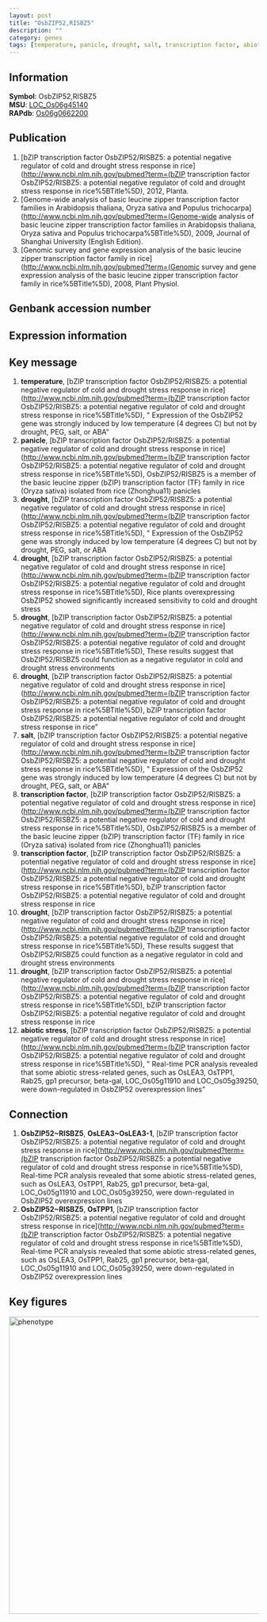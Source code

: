 ```yaml
---
layout: post
title: "OsbZIP52,RISBZ5"
description: ""
category: genes
tags: [temperature, panicle, drought, salt, transcription factor, abiotic stress, Gene]
---
```


## Information
__Symbol__: OsbZIP52,RISBZ5  
__MSU__: [LOC_Os06g45140](http://rice.plantbiology.msu.edu/cgi-bin/ORF_infopage.cgi?orf=LOC_Os06g45140)  
__RAPdb__: [Os06g0662200](http://rapdb.dna.affrc.go.jp/viewer/gbrowse_details/irgsp1?name=Os06g0662200)  

## Publication
1. [bZIP transcription factor OsbZIP52/RISBZ5: a potential negative regulator of cold and drought stress response in rice](http://www.ncbi.nlm.nih.gov/pubmed?term=(bZIP transcription factor OsbZIP52/RISBZ5: a potential negative regulator of cold and drought stress response in rice%5BTitle%5D), 2012, Planta.
2. [Genome-wide analysis of basic leucine zipper transcription factor families in Arabidopsis thaliana, Oryza sativa and Populus trichocarpa](http://www.ncbi.nlm.nih.gov/pubmed?term=(Genome-wide analysis of basic leucine zipper transcription factor families in Arabidopsis thaliana, Oryza sativa and Populus trichocarpa%5BTitle%5D), 2009, Journal of Shanghai University (English Edition).
3. [Genomic survey and gene expression analysis of the basic leucine zipper transcription factor family in rice](http://www.ncbi.nlm.nih.gov/pubmed?term=(Genomic survey and gene expression analysis of the basic leucine zipper transcription factor family in rice%5BTitle%5D), 2008, Plant Physiol.

## Genbank accession number

## Expression information

## Key message
1. __temperature__, [bZIP transcription factor OsbZIP52/RISBZ5: a potential negative regulator of cold and drought stress response in rice](http://www.ncbi.nlm.nih.gov/pubmed?term=(bZIP transcription factor OsbZIP52/RISBZ5: a potential negative regulator of cold and drought stress response in rice%5BTitle%5D), " Expression of the OsbZIP52 gene was strongly induced by low temperature (4 degrees C) but not by drought, PEG, salt, or ABA"
2. __panicle__, [bZIP transcription factor OsbZIP52/RISBZ5: a potential negative regulator of cold and drought stress response in rice](http://www.ncbi.nlm.nih.gov/pubmed?term=(bZIP transcription factor OsbZIP52/RISBZ5: a potential negative regulator of cold and drought stress response in rice%5BTitle%5D), OsbZIP52/RISBZ5 is a member of the basic leucine zipper (bZIP) transcription factor (TF) family in rice (Oryza sativa) isolated from rice (Zhonghua11) panicles
3. __drought__, [bZIP transcription factor OsbZIP52/RISBZ5: a potential negative regulator of cold and drought stress response in rice](http://www.ncbi.nlm.nih.gov/pubmed?term=(bZIP transcription factor OsbZIP52/RISBZ5: a potential negative regulator of cold and drought stress response in rice%5BTitle%5D), " Expression of the OsbZIP52 gene was strongly induced by low temperature (4 degrees C) but not by drought, PEG, salt, or ABA
4. __drought__, [bZIP transcription factor OsbZIP52/RISBZ5: a potential negative regulator of cold and drought stress response in rice](http://www.ncbi.nlm.nih.gov/pubmed?term=(bZIP transcription factor OsbZIP52/RISBZ5: a potential negative regulator of cold and drought stress response in rice%5BTitle%5D),  Rice plants overexpressing OsbZIP52 showed significantly increased sensitivity to cold and drought stress
5. __drought__, [bZIP transcription factor OsbZIP52/RISBZ5: a potential negative regulator of cold and drought stress response in rice](http://www.ncbi.nlm.nih.gov/pubmed?term=(bZIP transcription factor OsbZIP52/RISBZ5: a potential negative regulator of cold and drought stress response in rice%5BTitle%5D),  These results suggest that OsbZIP52/RISBZ5 could function as a negative regulator in cold and drought stress environments
6. __drought__, [bZIP transcription factor OsbZIP52/RISBZ5: a potential negative regulator of cold and drought stress response in rice](http://www.ncbi.nlm.nih.gov/pubmed?term=(bZIP transcription factor OsbZIP52/RISBZ5: a potential negative regulator of cold and drought stress response in rice%5BTitle%5D), bZIP transcription factor OsbZIP52/RISBZ5: a potential negative regulator of cold and drought stress response in rice"
7. __salt__, [bZIP transcription factor OsbZIP52/RISBZ5: a potential negative regulator of cold and drought stress response in rice](http://www.ncbi.nlm.nih.gov/pubmed?term=(bZIP transcription factor OsbZIP52/RISBZ5: a potential negative regulator of cold and drought stress response in rice%5BTitle%5D), " Expression of the OsbZIP52 gene was strongly induced by low temperature (4 degrees C) but not by drought, PEG, salt, or ABA"
8. __transcription factor__, [bZIP transcription factor OsbZIP52/RISBZ5: a potential negative regulator of cold and drought stress response in rice](http://www.ncbi.nlm.nih.gov/pubmed?term=(bZIP transcription factor OsbZIP52/RISBZ5: a potential negative regulator of cold and drought stress response in rice%5BTitle%5D), OsbZIP52/RISBZ5 is a member of the basic leucine zipper (bZIP) transcription factor (TF) family in rice (Oryza sativa) isolated from rice (Zhonghua11) panicles
9. __transcription factor__, [bZIP transcription factor OsbZIP52/RISBZ5: a potential negative regulator of cold and drought stress response in rice](http://www.ncbi.nlm.nih.gov/pubmed?term=(bZIP transcription factor OsbZIP52/RISBZ5: a potential negative regulator of cold and drought stress response in rice%5BTitle%5D), bZIP transcription factor OsbZIP52/RISBZ5: a potential negative regulator of cold and drought stress response in rice
10. __drought__, [bZIP transcription factor OsbZIP52/RISBZ5: a potential negative regulator of cold and drought stress response in rice](http://www.ncbi.nlm.nih.gov/pubmed?term=(bZIP transcription factor OsbZIP52/RISBZ5: a potential negative regulator of cold and drought stress response in rice%5BTitle%5D),  These results suggest that OsbZIP52/RISBZ5 could function as a negative regulator in cold and drought stress environments
11. __drought__, [bZIP transcription factor OsbZIP52/RISBZ5: a potential negative regulator of cold and drought stress response in rice](http://www.ncbi.nlm.nih.gov/pubmed?term=(bZIP transcription factor OsbZIP52/RISBZ5: a potential negative regulator of cold and drought stress response in rice%5BTitle%5D), bZIP transcription factor OsbZIP52/RISBZ5: a potential negative regulator of cold and drought stress response in rice
12. __abiotic stress__, [bZIP transcription factor OsbZIP52/RISBZ5: a potential negative regulator of cold and drought stress response in rice](http://www.ncbi.nlm.nih.gov/pubmed?term=(bZIP transcription factor OsbZIP52/RISBZ5: a potential negative regulator of cold and drought stress response in rice%5BTitle%5D), " Real-time PCR analysis revealed that some abiotic stress-related genes, such as OsLEA3, OsTPP1, Rab25, gp1 precursor, beta-gal, LOC_Os05g11910 and LOC_Os05g39250, were down-regulated in OsbZIP52 overexpression lines"

## Connection
1. __OsbZIP52~RISBZ5__, __OsLEA3~OsLEA3-1__, [bZIP transcription factor OsbZIP52/RISBZ5: a potential negative regulator of cold and drought stress response in rice](http://www.ncbi.nlm.nih.gov/pubmed?term=(bZIP transcription factor OsbZIP52/RISBZ5: a potential negative regulator of cold and drought stress response in rice%5BTitle%5D),  Real-time PCR analysis revealed that some abiotic stress-related genes, such as OsLEA3, OsTPP1, Rab25, gp1 precursor, beta-gal, LOC_Os05g11910 and LOC_Os05g39250, were down-regulated in OsbZIP52 overexpression lines
2. __OsbZIP52~RISBZ5__, __OsTPP1__, [bZIP transcription factor OsbZIP52/RISBZ5: a potential negative regulator of cold and drought stress response in rice](http://www.ncbi.nlm.nih.gov/pubmed?term=(bZIP transcription factor OsbZIP52/RISBZ5: a potential negative regulator of cold and drought stress response in rice%5BTitle%5D),  Real-time PCR analysis revealed that some abiotic stress-related genes, such as OsLEA3, OsTPP1, Rab25, gp1 precursor, beta-gal, LOC_Os05g11910 and LOC_Os05g39250, were down-regulated in OsbZIP52 overexpression lines

## Key figures
<img src="http://ricencode.github.io/images/OsbZIP52~RISBZ5.pheno.png" alt="phenotype"  style="width: 600px;"/>



